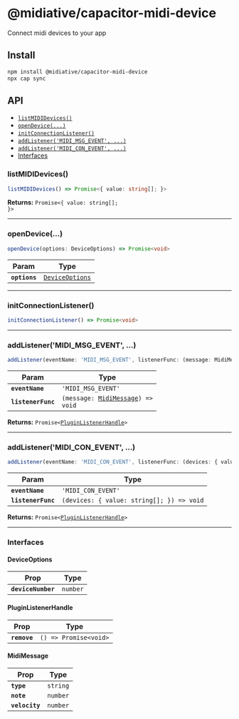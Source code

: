 # @midiative/capacitor-midi-device

Connect midi devices to your app

## Install

```bash
npm install @midiative/capacitor-midi-device
npx cap sync
```

## API

<docgen-index>

* [`listMIDIDevices()`](#listmididevices)
* [`openDevice(...)`](#opendevice)
* [`initConnectionListener()`](#initconnectionlistener)
* [`addListener('MIDI_MSG_EVENT', ...)`](#addlistenermidi_msg_event)
* [`addListener('MIDI_CON_EVENT', ...)`](#addlistenermidi_con_event)
* [Interfaces](#interfaces)

</docgen-index>

<docgen-api>
<!--Update the source file JSDoc comments and rerun docgen to update the docs below-->

### listMIDIDevices()

```typescript
listMIDIDevices() => Promise<{ value: string[]; }>
```

**Returns:** <code>Promise&lt;{ value: string[]; }&gt;</code>

--------------------


### openDevice(...)

```typescript
openDevice(options: DeviceOptions) => Promise<void>
```

| Param         | Type                                                    |
| ------------- | ------------------------------------------------------- |
| **`options`** | <code><a href="#deviceoptions">DeviceOptions</a></code> |

--------------------


### initConnectionListener()

```typescript
initConnectionListener() => Promise<void>
```

--------------------


### addListener('MIDI_MSG_EVENT', ...)

```typescript
addListener(eventName: 'MIDI_MSG_EVENT', listenerFunc: (message: MidiMessage) => void) => Promise<PluginListenerHandle>
```

| Param              | Type                                                                      |
| ------------------ | ------------------------------------------------------------------------- |
| **`eventName`**    | <code>'MIDI_MSG_EVENT'</code>                                             |
| **`listenerFunc`** | <code>(message: <a href="#midimessage">MidiMessage</a>) =&gt; void</code> |

**Returns:** <code>Promise&lt;<a href="#pluginlistenerhandle">PluginListenerHandle</a>&gt;</code>

--------------------


### addListener('MIDI_CON_EVENT', ...)

```typescript
addListener(eventName: 'MIDI_CON_EVENT', listenerFunc: (devices: { value: string[]; }) => void) => Promise<PluginListenerHandle>
```

| Param              | Type                                                    |
| ------------------ | ------------------------------------------------------- |
| **`eventName`**    | <code>'MIDI_CON_EVENT'</code>                           |
| **`listenerFunc`** | <code>(devices: { value: string[]; }) =&gt; void</code> |

**Returns:** <code>Promise&lt;<a href="#pluginlistenerhandle">PluginListenerHandle</a>&gt;</code>

--------------------


### Interfaces


#### DeviceOptions

| Prop               | Type                |
| ------------------ | ------------------- |
| **`deviceNumber`** | <code>number</code> |


#### PluginListenerHandle

| Prop         | Type                                      |
| ------------ | ----------------------------------------- |
| **`remove`** | <code>() =&gt; Promise&lt;void&gt;</code> |


#### MidiMessage

| Prop           | Type                |
| -------------- | ------------------- |
| **`type`**     | <code>string</code> |
| **`note`**     | <code>number</code> |
| **`velocity`** | <code>number</code> |

</docgen-api>
